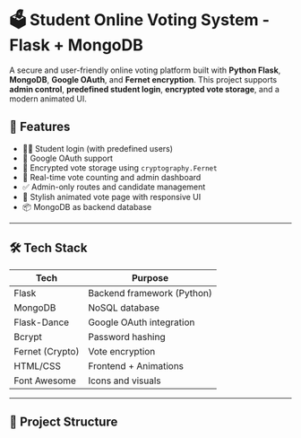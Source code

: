 # 🗳️ Student Online Voting System - Flask + MongoDB

A secure and user-friendly online voting platform built with **Python Flask**, **MongoDB**, **Google OAuth**, and **Fernet encryption**. This project supports **admin control**, **predefined student login**, **encrypted vote storage**, and a modern animated UI.

## 🚀 Features

- 🧑‍🎓 Student login (with predefined users)
- 🔐 Google OAuth support
- 🔑 Encrypted vote storage using `cryptography.Fernet`
- 🧮 Real-time vote counting and admin dashboard
- ✅ Admin-only routes and candidate management
- 💅 Stylish animated vote page with responsive UI
- 📦 MongoDB as backend database

---

## 🛠️ Tech Stack

| Tech            | Purpose                     |
|-----------------|-----------------------------|
| Flask           | Backend framework (Python)  |
| MongoDB         | NoSQL database               |
| Flask-Dance     | Google OAuth integration     |
| Bcrypt          | Password hashing             |
| Fernet (Crypto) | Vote encryption              |
| HTML/CSS        | Frontend + Animations        |
| Font Awesome    | Icons and visuals            |

---

## 📂 Project Structure



